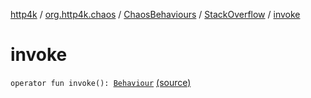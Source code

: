 [http4k](../../../index.md) / [org.http4k.chaos](../../index.md) / [ChaosBehaviours](../index.md) / [StackOverflow](index.md) / [invoke](./invoke.md)

# invoke

`operator fun invoke(): `[`Behaviour`](../../-behaviour.md) [(source)](https://github.com/http4k/http4k/blob/master/http4k-testing-chaos/src/main/kotlin/org/http4k/chaos/ChaosBehaviours.kt#L114)